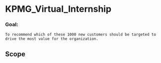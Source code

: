 # KPMG_Virtual_Internship
### Goal:
	To recommend which of these 1000 new customers should be targeted to drive the most value for the organization.
## Scope



